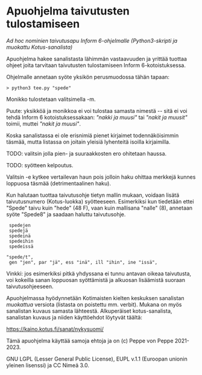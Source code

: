 # Apuohjelma taivutusten tulostamiseen
*Ad hoc nominien taivutusapu Inform 6-ohjelmalle (Python3-skripti ja muokattu Kotus-sanalista)*

Apuohjelma hakee sanalistasta lähimmän vastaavuuden ja yrittää tuottaa ohjeet joita tarvitaan taivutusten tulostamiseen Inform 6-kotoistuksessa.

Ohjelmalle annetaan syöte yksikön perusmuodossa tähän tapaan:

```
> python3 tee.py "spede" 
````

Monikko tulostetaan valitsimella -m. 

Puute: yksikköä ja monikkoa ei voi tulostaa samasta nimestä -- sitä ei voi tehdä Inform 6 kotoistuksessakaan: *"nakki ja muusi"* tai *"nakit ja  muusit"* toimii, muttei *"nakit ja muusi"*.

Koska sanalistassa ei ole erisnimiä pienet kirjaimet todennäköisimmin täsmää, mutta listassa on joitain yleisiä lyhenteitä isoilla kirjaimilla.

TODO: valitsin jolla pien- ja suuraakkosten ero ohitetaan haussa.

TODO: syötteen kelpoutus.

Valitsin -e kytkee vertailevan haun pois jolloin haku ohittaa merkkejä kunnes loppuosa täsmää (detrimentaalinen haku). 


Kun halutaan tuottaa taivutusohje tietyn mallin mukaan, voidaan lisätä taivutusnumero (Kotus-luokka) syötteeseen. Esimerkiksi kun tiedetään ettei "Spede" taivu kuin "hede" (48 F), vaan kuin mallisana "nalle" (8), annetaan syöte "Spede8" ja saadaan haluttu taivutusohje.

```
 spedejen
 spedejä
 spedeinä
 spedeihin
 spedeissä

"spede/t",
 gen "jen", par "jä", ess "inä", ill "ihin", ine "issä",
```

Vinkki: jos esimerkiksi pitkä yhdyssana ei tunnu antavan oikeaa taivutusta, voi kokeilla sanan loppuosan syöttämistä ja alkuosan lisäämistä suoraan taivutusohjeeseen.

Apuohjelmassa hyödynnetään Kotimaisten kielten keskuksen sanalistan *muokattua* versiota (listasta on poistettu mm. verbit).
Mukana on myös sanalistan kuvaus samasta lähteestä.
Alkuperäiset kotus-sanalista, sanalistan kuvaus ja niiden käyttöehdot löytyvät täältä:

<https://kaino.kotus.fi/sanat/nykysuomi/>

Tämä apuohjelma käyttää samoja ehtoja ja on (c) Peppe von Peppe 2021-2023.

GNU LGPL (Lesser General Public License), EUPL v.1.1 (Euroopan unionin yleinen lisenssi) ja CC Nimeä 3.0.


